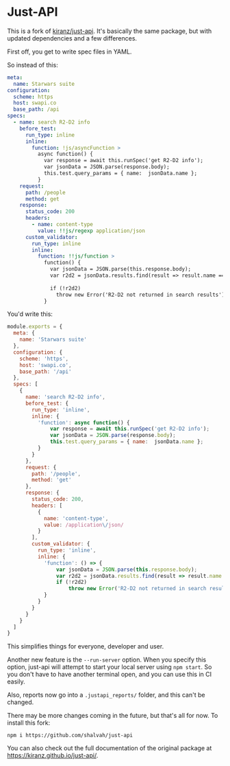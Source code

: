 # Just-API

This is a fork of [kiranz/just-api](https://github.com/kiranz/just-api). It's basically the same package, but with updated dependencies and a few differences. 
 
First off, you get to write spec files in YAML. 

So instead of this:

```yaml
meta:
  name: Starwars suite
configuration:
  scheme: https
  host: swapi.co
  base_path: /api
specs:
  - name: search R2-D2 info
    before_test:
      run_type: inline
      inline:
        function: !js/asyncFunction >
          async function() {
            var response = await this.runSpec('get R2-D2 info');
            var jsonData = JSON.parse(response.body);
            this.test.query_params = { name:  jsonData.name };
          }
    request:
      path: /people
      method: get
    response:
      status_code: 200
      headers:
        - name: content-type
          value: !!js/regexp application/json 
      custom_validator:
        run_type: inline
        inline:
          function: !!js/function >
            function() {
              var jsonData = JSON.parse(this.response.body);
              var r2d2 = jsonData.results.find(result => result.name === 'R2-D2');
              
              if (!r2d2) 
                throw new Error('R2-D2 not returned in search results');
            }
```

You'd write this:

```js
module.exports = {
  meta: {
    name: 'Starwars suite'
  },
  configuration: {
    scheme: 'https',
    host: 'swapi.co',
    base_path: '/api'
  },
  specs: [
    {
      name: 'search R2-D2 info',
      before_test: {
        run_type: 'inline',
        inline: {
          'function': async function() {
              var response = await this.runSpec('get R2-D2 info');
              var jsonData = JSON.parse(response.body);
              this.test.query_params = { name:  jsonData.name };
          }
        }
      },
      request: {
        path: '/people',
        method: 'get'
      },
      response: {
        status_code: 200,
        headers: [
          {
            name: 'content-type',
            value: /application\/json/
          }
        ],
        custom_validator: {
          run_type: 'inline',
          inline: {
            'function': () => {
                var jsonData = JSON.parse(this.response.body);
                var r2d2 = jsonData.results.find(result => result.name === 'R2-D2');
                if (!r2d2) 
                    throw new Error('R2-D2 not returned in search results');
            }
          }
        }
      }
    }
  ]
}
```

This simplifies things for everyone, developer and user.

Another new feature is the `--run-server` option. When you specify this option, just-api will attempt to start your local server using `npm start`. So you don't have to have another terminal open, and you can use this in CI easily.

Also, reports now go into a `.justapi_reports/` folder, and this can't be changed.

There may be more changes coming in the future, but that's all for now.  To install this fork:

```
npm i https://github.com/shalvah/just-api
```

You can also check out the full documentation of the original package at https://kiranz.github.io/just-api/.